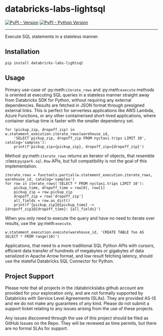# databricks-labs-lightsql

[![PyPI - Version](https://img.shields.io/pypi/v/databricks-labs-lightsql.svg)](https://pypi.org/project/databricks-labs-lightsql)
[![PyPI - Python Version](https://img.shields.io/pypi/pyversions/databricks-labs-lightsql.svg)](https://pypi.org/project/databricks-labs-lightsql)

-----

Execute SQL statements in a stateless manner.

## Installation

```console
pip install databricks-labs-lightsql
```

## Usage

Primary use-case of :py:meth:`iterate_rows` and :py:meth:`execute` methods is oriented at executing SQL queries in
a stateless manner straight away from Databricks SDK for Python, without requiring any external dependencies.
Results are fetched in JSON format through presigned external links. This is perfect for serverless applications
like AWS Lambda, Azure Functions, or any other containerised short-lived applications, where container startup
time is faster with the smaller dependency set.

    for (pickup_zip, dropoff_zip) in w.statement_execution.iterate_rows(warehouse_id,
        'SELECT pickup_zip, dropoff_zip FROM nyctaxi.trips LIMIT 10', catalog='samples'):
        print(f'pickup_zip={pickup_zip}, dropoff_zip={dropoff_zip}')

Method :py:meth:`iterate_rows` returns an iterator of objects, that resemble :class:`pyspark.sql.Row` APIs, but full
compatibility is not the goal of this implementation.

    iterate_rows = functools.partial(w.statement_execution.iterate_rows, warehouse_id, catalog='samples')
    for row in iterate_rows('SELECT * FROM nyctaxi.trips LIMIT 10'):
        pickup_time, dropoff_time = row[0], row[1]
        pickup_zip = row.pickup_zip
        dropoff_zip = row['dropoff_zip']
        all_fields = row.as_dict()
        print(f'{pickup_zip}@{pickup_time} -> {dropoff_zip}@{dropoff_time}: {all_fields}')

When you only need to execute the query and have no need to iterate over results, use the :py:meth:`execute`.

    w.statement_execution.execute(warehouse_id, 'CREATE TABLE foo AS SELECT * FROM range(10)')

Applications, that need to a more traditional SQL Python APIs with cursors, efficient data transfer of hundreds of
megabytes or gigabytes of data serialized in Apache Arrow format, and low result fetching latency, should use
the stateful Databricks SQL Connector for Python.

## Project Support
Please note that all projects in the /databrickslabs github account are provided for your exploration only, and are not formally supported by Databricks with Service Level Agreements (SLAs).  They are provided AS-IS and we do not make any guarantees of any kind.  Please do not submit a support ticket relating to any issues arising from the use of these projects.

Any issues discovered through the use of this project should be filed as GitHub Issues on the Repo.  They will be reviewed as time permits, but there are no formal SLAs for support.
